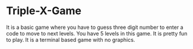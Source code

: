 # Triple-X-Game
It is a basic game where you have to guess three digit number to enter a code to move to next levels. 
You have 5 levels in this game. 
It is pretty fun to play.
It is a terminal based  game with no graphics. 
